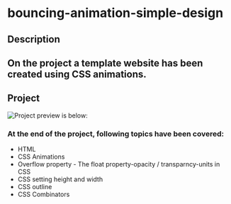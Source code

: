 # bouncing-animation-simple-design
## Description
On the project a template website has been created using CSS animations.
---
## Project
![Project preview is below:](./bouncing.gif)
### At the end of the project, following topics have been covered:
- HTML
- CSS Animations
- Overflow property - The float property-opacity / transparncy-units in CSS
- CSS setting height and width
- CSS outline
- CSS Combinators

